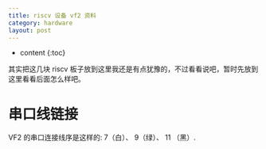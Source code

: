 ```yaml
---
title: riscv 设备 vf2 资料
category: hardware
layout: post
---
```

* content
{:toc}

其实把这几块 riscv 板子放到这里我还是有点犹豫的，不过看看说吧，暂时先放到这里看看后面怎么样吧。

# 串口线链接

VF2 的串口连接线序是这样的: 7（白）、 9（绿）、 11 （黑）.